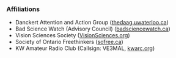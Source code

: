 ### Affiliations

-   Danckert Attention and Action Group
    ([thedaag.uwaterloo.ca](http://thedaag.uwaterloo.ca/))
-   Bad Science Watch (Advisory Council)
    ([badsciencewatch.ca](http://badsciencewatch.ca))
-   Vision Sciences Society
    ([VisionSciences.org](http://www.visionsciences.org/))
-   Society of Ontario Freethinkers ([sofree.ca](http://www.sofree.ca/))
-   KW Amateur Radio Club (Callsign: VE3MAL,
    [kwarc.org](http://www.kwarc.org/))
